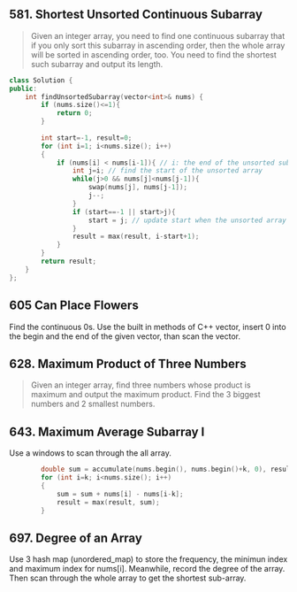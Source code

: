 ## 581. Shortest Unsorted Continuous Subarray
> Given an integer array, you need to find one continuous subarray that if you only sort this subarray in ascending order, then the whole array will be sorted in ascending order, too.
> You need to find the shortest such subarray and output its length.
```cpp
class Solution {
public:
    int findUnsortedSubarray(vector<int>& nums) {
        if (nums.size()<=1){
            return 0;
        }
        
        int start=-1, result=0;
        for (int i=1; i<nums.size(); i++)
        {
            if (nums[i] < nums[i-1]){ // i: the end of the unsorted subarray
                int j=i; // find the start of the unsorted array
                while(j>0 && nums[j]<nums[j-1]){
                    swap(nums[j], nums[j-1]);
                    j--;
                }
                if (start==-1 || start>j){
                    start = j; // update start when the unsorted array becomes longer
                }
                result = max(result, i-start+1);
            }
        }
        return result;
    }
};
```

## 605 Can Place Flowers
Find the continuous 0s. Use the built in methods of C++ vector, insert 0 into the begin and the end of the given vector, than scan the vector.

## 628. Maximum Product of Three Numbers
> Given an integer array, find three numbers whose product is maximum and output the maximum product.
Find the 3 biggest numbers and 2 smallest numbers.

## 643. Maximum Average Subarray I
Use a windows to scan through the all array.
```cpp
        double sum = accumulate(nums.begin(), nums.begin()+k, 0), result=sum;
        for (int i=k; i<nums.size(); i++)
        {
            sum = sum + nums[i] - nums[i-k];
            result = max(result, sum);
        }
```

## 697. Degree of an Array
Use 3 hash map (unordered_map) to store the frequency, the minimun index and maximum index for nums[i]. Meanwhile, record the degree of the array. Then scan through the whole array to get the shortest sub-array.

